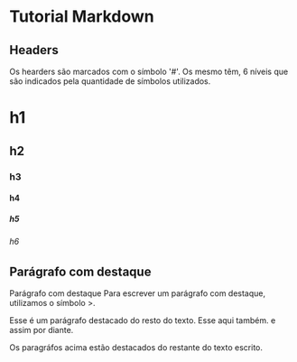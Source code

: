 # Tutorial Markdown

## Headers

Os hearders são marcados com o símbolo '#'. Os mesmo têm, 6 níveis que são indicados pela quantidade de símbolos utilizados.

# h1

## h2

### h3

#### h4

##### h5

###### h6

## Parágrafo com destaque

Parágrafo com destaque
Para escrever um parágrafo com destaque, utilizamos o símbolo >.

Esse é um parágrafo destacado do resto do texto. Esse aqui também. e assim por diante.

Os paragráfos acima estão destacados do restante do texto escrito.